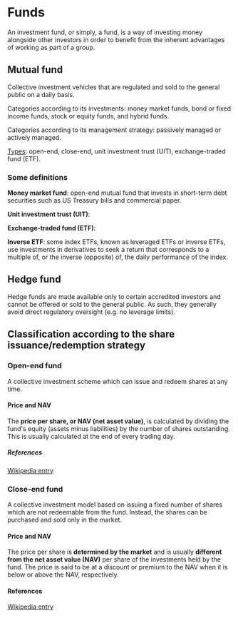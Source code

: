 # Funds
An investment fund, or simply, a fund, is a way of investing money alongside other investors in order to benefit from the inherent advantages of working as part of a group. 

## Mutual fund
Collective investment vehicles that are regulated and sold to the general public on a daily basis.

Categories according to its investments: money market funds, bond or fixed income funds, stock or equity funds, and hybrid funds.

Categories according to its management strategy: passively managed or actively managed.

[Types](https://en.wikipedia.org/wiki/Mutual_fund#Types): open-end, close-end, unit investment trust (UIT), exchange-traded fund (ETF).

### Some definitions
**Money market fund**: open-end mutual fund that invests in short-term debt securities such as US Treasury bills and commercial paper.

**Unit investment trust (UIT)**:

**Exchange-traded fund (ETF)**: 

**Inverse ETF**: some index ETFs, known as leveraged ETFs or inverse ETFs, use investments in derivatives to seek a return that corresponds to a multiple of, or the inverse (opposite) of, the daily performance of the index.

## Hedge fund
Hedge funds are made available only to certain accredited investors and cannot be offered or sold to the general public. As such, they generally avoid direct regulatory oversight (e.g. no leverage limits).

## Classification according to the share issuance/redemption strategy
### Open-end fund
A collective investment scheme which can issue and redeem shares at any time.

#### Price and NAV
The **price per share, or NAV (net asset value)**, is calculated by dividing the fund's equity (assets minus liabilities) by the number of shares outstanding. This is usually calculated at the end of every trading day.

##### References
[Wikipedia entry](https://en.wikipedia.org/wiki/Open-end_fund)

### Close-end fund
A collective investment model based on issuing a fixed number of shares which are not redeemable from the fund. Instead, the shares can be purchased and sold only in the market.

#### Price and NAV
The price per share is **determined by the market** and is usually **different from the net asset value (NAV)** per share of the investments held by the fund. The price is said to be at a discount or premium to the NAV when it is below or above the NAV, respectively.

#### References
[Wikipedia entry](https://en.wikipedia.org/wiki/Closed-end_fund)

